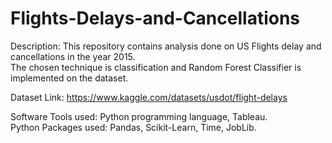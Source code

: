 # Flights-Delays-and-Cancellations
Description:
This repository contains analysis done on US Flights delay and cancellations in the year 2015.<br>
The chosen technique is classification and Random Forest Classifier is implemented on the dataset.<br>

Dataset Link: https://www.kaggle.com/datasets/usdot/flight-delays

Software Tools used: Python programming language, Tableau.<br>
Python Packages used: Pandas, Scikit-Learn, Time, JobLib.
